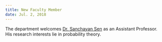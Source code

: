 ```yaml
---
title: New Faculty Member
date: Jul. 2, 2018 
---
```


The department welcomes [Dr. Sanchayan Sen](https://sanchayansen.wixsite.com/root) as an Assistant Professor. His research interests lie in probability theory.
